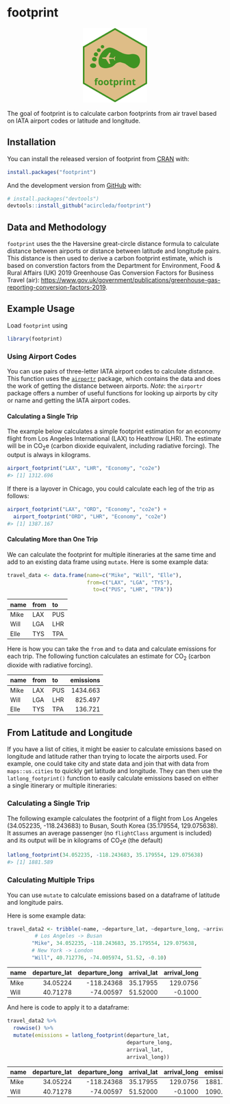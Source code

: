 
<!-- README.md is generated from README.Rmd. Please edit that file -->

# footprint

<p align="center">

<img src="footprint_hex.png" width="150">

</p>

The goal of footprint is to calculate carbon footprints from air travel
based on IATA airport codes or latitude and longitude.

## Installation

You can install the released version of footprint from
[CRAN](https://CRAN.R-project.org) with:

``` r
install.packages("footprint")
```

And the development version from [GitHub](https://github.com/) with:

``` r
# install.packages("devtools")
devtools::install_github("acircleda/footprint")
```

## Data and Methodology

`footprint` uses the the Haversine great-circle distance formula to
calculate distance between airports or distance between latitude and
longitude pairs. This distance is then used to derive a carbon footprint
estimate, which is based on converstion factors from the Department for
Environment, Food & Rural Affairs (UK) 2019 Greenhouse Gas Conversion
Factors for Business Travel (air):
<https://www.gov.uk/government/publications/greenhouse-gas-reporting-conversion-factors-2019>.

## Example Usage

Load `footprint` using

``` r
library(footprint)
```

### Using Airport Codes

You can use pairs of three-letter IATA airport codes to calculate
distance. This function uses the
[`airportr`](https://github.com/dshkol/airportr) package, which contains
the data and does the work of getting the distance between airports.
*Note*: the `airportr` package offers a number of useful functions for
looking up airports by city or name and getting the IATA airport codes.

#### Calculating a Single Trip

The example below calculates a simple footprint estimation for an
economy flight from Los Angeles International (LAX) to Heathrow (LHR).
The estimate will be in CO<sub>2</sub>e (carbon dioxide equivalent,
including radiative forcing). The output is always in kilograms.

``` r
airport_footprint("LAX", "LHR", "Economy", "co2e")
#> [1] 1312.696
```

If there is a layover in Chicago, you could calculate each leg of the
trip as follows:

``` r
airport_footprint("LAX", "ORD", "Economy", "co2e") + 
  airport_footprint("ORD", "LHR", "Economy", "co2e")
#> [1] 1387.167
```

#### Calculating More than One Trip

We can calculate the footprint for multiple itineraries at the same time
and add to an existing data frame using `mutate`. Here is some example
data:

``` r
travel_data <- data.frame(name=c("Mike", "Will", "Elle"),
                          from=c("LAX", "LGA", "TYS"),
                            to=c("PUS", "LHR", "TPA"))
```

| name | from | to  |
| :--- | :--- | :-- |
| Mike | LAX  | PUS |
| Will | LGA  | LHR |
| Elle | TYS  | TPA |

Here is how you can take the `from` and `to` data and calculate
emissions for each trip. The following function calculates an estimate
for CO<sub>2</sub> (carbon dioxide with radiative forcing).

| name | from | to  | emissions |
| :--- | :--- | :-- | --------: |
| Mike | LAX  | PUS |  1434.663 |
| Will | LGA  | LHR |   825.497 |
| Elle | TYS  | TPA |   136.721 |

## From Latitude and Longitude

If you have a list of cities, it might be easier to calculate emissions
based on longitude and latitude rather than trying to locate the
airports used. For example, one could take city and state data and join
that with data from `maps::us.cities` to quickly get latitude and
longitude. They can then use the `latlong_footprint()` function to
easily calculate emissions based on either a single itinerary or
multiple itineraries:

### Calculating a Single Trip

The following example calculates the footprint of a flight from Los
Angeles (34.052235, -118.243683) to Busan, South Korea (35.179554,
129.075638). It assumes an average passenger (no `flightClass` argument
is included) and its output will be in kilograms of CO<sub>2</sub>e (the
default)

``` r
latlong_footprint(34.052235, -118.243683, 35.179554, 129.075638)
#> [1] 1881.589
```

### Calculating Multiple Trips

You can use `mutate` to calculate emissions based on a dataframe of
latitude and longitude pairs.

Here is some example data:

``` r
travel_data2 <- tribble(~name, ~departure_lat, ~departure_long, ~arrival_lat, ~arrival_long,
         # Los Angeles -> Busan
        "Mike", 34.052235, -118.243683, 35.179554, 129.075638,
        # New York -> London
        "Will", 40.712776, -74.005974, 51.52, -0.10)
```

| name | departure\_lat | departure\_long | arrival\_lat | arrival\_long |
| :--- | -------------: | --------------: | -----------: | ------------: |
| Mike |       34.05224 |     \-118.24368 |     35.17955 |      129.0756 |
| Will |       40.71278 |      \-74.00597 |     51.52000 |      \-0.1000 |

And here is code to apply it to a dataframe:

``` r
travel_data2 %>%
  rowwise() %>%
  mutate(emissions = latlong_footprint(departure_lat,
                                       departure_long,
                                       arrival_lat,
                                       arrival_long))
```

| name | departure\_lat | departure\_long | arrival\_lat | arrival\_long | emissions |
| :--- | -------------: | --------------: | -----------: | ------------: | --------: |
| Mike |       34.05224 |     \-118.24368 |     35.17955 |      129.0756 |  1881.589 |
| Will |       40.71278 |      \-74.00597 |     51.52000 |      \-0.1000 |  1090.260 |

